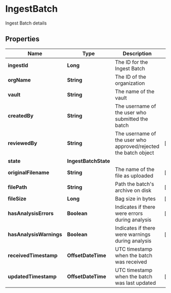 

# IngestBatch

Ingest Batch details

## Properties

Name | Type | Description | Notes
------------ | ------------- | ------------- | -------------
**ingestId** | **Long** | The ID for the Ingest Batch | 
**orgName** | **String** | The ID of the organization | 
**vault** | **String** | The name of the vault | 
**createdBy** | **String** | The username of the user who submitted the batch | 
**reviewedBy** | **String** | The username of the user who approved/rejected the batch object |  [optional]
**state** | **IngestBatchState** |  | 
**originalFilename** | **String** | The name of the file as uploaded |  [optional]
**filePath** | **String** | Path the batch&#39;s archive on disk |  [optional]
**fileSize** | **Long** | Bag size in bytes |  [optional]
**hasAnalysisErrors** | **Boolean** | Indicates if there were errors during analysis |  [optional]
**hasAnalysisWarnings** | **Boolean** | Indicates if there were warnings during analysis |  [optional]
**receivedTimestamp** | **OffsetDateTime** | UTC timestamp when the batch was received | 
**updatedTimestamp** | **OffsetDateTime** | UTC timestamp when the batch was last updated |  [optional]



